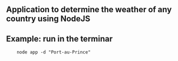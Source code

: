 

## Application to determine the weather of any country using NodeJS



## Example: run in the terminar 
``` 
    node app -d "Port-au-Prince" 
    
```